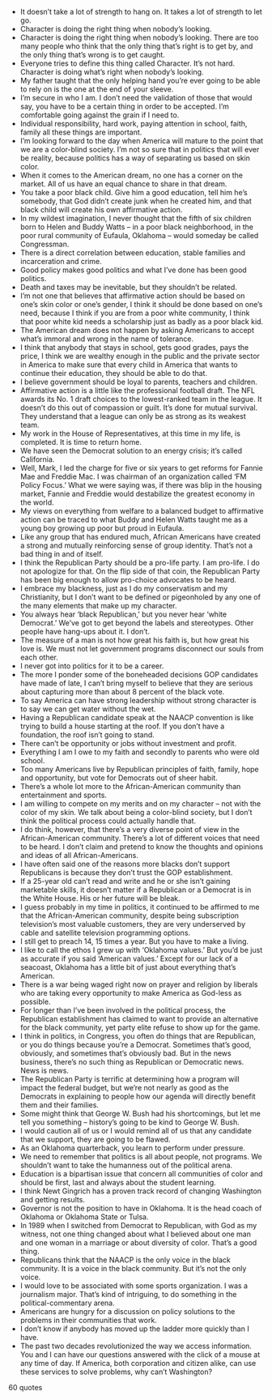  - It doesn’t take a lot of strength to hang on. It takes a lot of strength to let go.
 - Character is doing the right thing when nobody’s looking.
 - Character is doing the right thing when nobody’s looking. There are too many people who think that the only thing that’s right is to get by, and the only thing that’s wrong is to get caught.
 - Everyone tries to define this thing called Character. It’s not hard. Character is doing what’s right when nobody’s looking.
 - My father taught that the only helping hand you’re ever going to be able to rely on is the one at the end of your sleeve.
 - I’m secure in who I am. I don’t need the validation of those that would say, you have to be a certain thing in order to be accepted. I’m comfortable going against the grain if I need to.
 - Individual responsibility, hard work, paying attention in school, faith, family all these things are important.
 - I’m looking forward to the day when America will mature to the point that we are a color-blind society. I’m not so sure that in politics that will ever be reality, because politics has a way of separating us based on skin color.
 - When it comes to the American dream, no one has a corner on the market. All of us have an equal chance to share in that dream.
 - You take a poor black child. Give him a good education, tell him he’s somebody, that God didn’t create junk when he created him, and that black child will create his own affirmative action.
 - In my wildest imagination, I never thought that the fifth of six children born to Helen and Buddy Watts – in a poor black neighborhood, in the poor rural community of Eufaula, Oklahoma – would someday be called Congressman.
 - There is a direct correlation between education, stable families and incarceration and crime.
 - Good policy makes good politics and what I’ve done has been good politics.
 - Death and taxes may be inevitable, but they shouldn’t be related.
 - I’m not one that believes that affirmative action should be based on one’s skin color or one’s gender, I think it should be done based on one’s need, because I think if you are from a poor white community, I think that poor white kid needs a scholarship just as badly as a poor black kid.
 - The American dream does not happen by asking Americans to accept what’s immoral and wrong in the name of tolerance.
 - I think that anybody that stays in school, gets good grades, pays the price, I think we are wealthy enough in the public and the private sector in America to make sure that every child in America that wants to continue their education, they should be able to do that.
 - I believe government should be loyal to parents, teachers and children.
 - Affirmative action is a little like the professional football draft. The NFL awards its No. 1 draft choices to the lowest-ranked team in the league. It doesn’t do this out of compassion or guilt. It’s done for mutual survival. They understand that a league can only be as strong as its weakest team.
 - My work in the House of Representatives, at this time in my life, is completed. It is time to return home.
 - We have seen the Democrat solution to an energy crisis; it’s called California.
 - Well, Mark, I led the charge for five or six years to get reforms for Fannie Mae and Freddie Mac. I was chairman of an organization called ‘FM Policy Focus.’ What we were saying was, if there was blip in the housing market, Fannie and Freddie would destabilize the greatest economy in the world.
 - My views on everything from welfare to a balanced budget to affirmative action can be traced to what Buddy and Helen Watts taught me as a young boy growing up poor but proud in Eufaula.
 - Like any group that has endured much, African Americans have created a strong and mutually reinforcing sense of group identity. That’s not a bad thing in and of itself.
 - I think the Republican Party should be a pro-life party. I am pro-life. I do not apologize for that. On the flip side of that coin, the Republican Party has been big enough to allow pro-choice advocates to be heard.
 - I embrace my blackness, just as I do my conservatism and my Christianity, but I don’t want to be defined or pigeonholed by any one of the many elements that make up my character.
 - You always hear ‘black Republican,’ but you never hear ‘white Democrat.’ We’ve got to get beyond the labels and stereotypes. Other people have hang-ups about it. I don’t.
 - The measure of a man is not how great his faith is, but how great his love is. We must not let government programs disconnect our souls from each other.
 - I never got into politics for it to be a career.
 - The more I ponder some of the boneheaded decisions GOP candidates have made of late, I can’t bring myself to believe that they are serious about capturing more than about 8 percent of the black vote.
 - To say America can have strong leadership without strong character is to say we can get water without the wet.
 - Having a Republican candidate speak at the NAACP convention is like trying to build a house starting at the roof. If you don’t have a foundation, the roof isn’t going to stand.
 - There can’t be opportunity or jobs without investment and profit.
 - Everything I am I owe to my faith and secondly to parents who were old school.
 - Too many Americans live by Republican principles of faith, family, hope and opportunity, but vote for Democrats out of sheer habit.
 - There’s a whole lot more to the African-American community than entertainment and sports.
 - I am willing to compete on my merits and on my character – not with the color of my skin. We talk about being a color-blind society, but I don’t think the political process could actually handle that.
 - I do think, however, that there’s a very diverse point of view in the African-American community. There’s a lot of different voices that need to be heard. I don’t claim and pretend to know the thoughts and opinions and ideas of all African-Americans.
 - I have often said one of the reasons more blacks don’t support Republicans is because they don’t trust the GOP establishment.
 - If a 25-year old can’t read and write and he or she isn’t gaining marketable skills, it doesn’t matter if a Republican or a Democrat is in the White House. His or her future will be bleak.
 - I guess probably in my time in politics, it continued to be affirmed to me that the African-American community, despite being subscription television’s most valuable customers, they are very underserved by cable and satellite television programming options.
 - I still get to preach 14, 15 times a year. But you have to make a living.
 - I like to call the ethos I grew up with ‘Oklahoma values.’ But you’d be just as accurate if you said ‘American values.’ Except for our lack of a seacoast, Oklahoma has a little bit of just about everything that’s American.
 - There is a war being waged right now on prayer and religion by liberals who are taking every opportunity to make America as God-less as possible.
 - For longer than I’ve been involved in the political process, the Republican establishment has claimed to want to provide an alternative for the black community, yet party elite refuse to show up for the game.
 - I think in politics, in Congress, you often do things that are Republican, or you do things because you’re a Democrat. Sometimes that’s good, obviously, and sometimes that’s obviously bad. But in the news business, there’s no such thing as Republican or Democratic news. News is news.
 - The Republican Party is terrific at determining how a program will impact the federal budget, but we’re not nearly as good as the Democrats in explaining to people how our agenda will directly benefit them and their families.
 - Some might think that George W. Bush had his shortcomings, but let me tell you something – history’s going to be kind to George W. Bush.
 - I would caution all of us or I would remind all of us that any candidate that we support, they are going to be flawed.
 - As an Oklahoma quarterback, you learn to perform under pressure.
 - We need to remember that politics is all about people, not programs. We shouldn’t want to take the humanness out of the political arena.
 - Education is a bipartisan issue that concern all communities of color and should be first, last and always about the student learning.
 - I think Newt Gingrich has a proven track record of changing Washington and getting results.
 - Governor is not the position to have in Oklahoma. It is the head coach of Oklahoma or Oklahoma State or Tulsa.
 - In 1989 when I switched from Democrat to Republican, with God as my witness, not one thing changed about what I believed about one man and one woman in a marriage or about diversity of color. That’s a good thing.
 - Republicans think that the NAACP is the only voice in the black community. It is a voice in the black community. But it’s not the only voice.
 - I would love to be associated with some sports organization. I was a journalism major. That’s kind of intriguing, to do something in the political-commentary arena.
 - Americans are hungry for a discussion on policy solutions to the problems in their communities that work.
 - I don’t know if anybody has moved up the ladder more quickly than I have.
 - The past two decades revolutionized the way we access information. You and I can have our questions answered with the click of a mouse at any time of day. If America, both corporation and citizen alike, can use these services to solve problems, why can’t Washington?

60 quotes